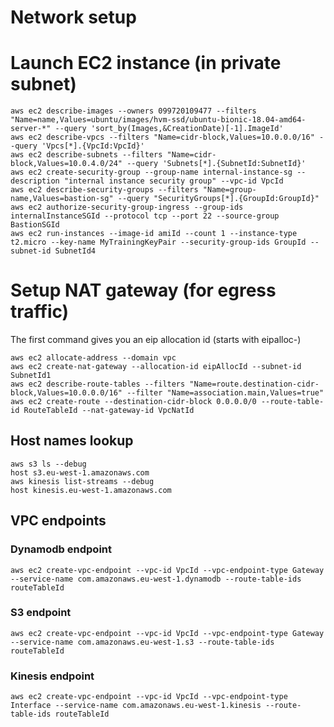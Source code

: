 # Network setup

# Launch EC2 instance (in private subnet)

```
aws ec2 describe-images --owners 099720109477 --filters "Name=name,Values=ubuntu/images/hvm-ssd/ubuntu-bionic-18.04-amd64-server-*" --query 'sort_by(Images,&CreationDate)[-1].ImageId'
aws ec2 describe-vpcs --filters "Name=cidr-block,Values=10.0.0.0/16" --query 'Vpcs[*].{VpcId:VpcId}'
aws ec2 describe-subnets --filters "Name=cidr-block,Values=10.0.4.0/24" --query 'Subnets[*].{SubnetId:SubnetId}'
aws ec2 create-security-group --group-name internal-instance-sg --description "internal instance security group" --vpc-id VpcId
aws ec2 describe-security-groups --filters "Name=group-name,Values=bastion-sg" --query "SecurityGroups[*].{GroupId:GroupId}"
aws ec2 authorize-security-group-ingress --group-ids internalInstanceSGId --protocol tcp --port 22 --source-group BastionSGId
aws ec2 run-instances --image-id amiId --count 1 --instance-type t2.micro --key-name MyTrainingKeyPair --security-group-ids GroupId --subnet-id SubnetId4

```

# Setup NAT gateway (for egress traffic)
The first command gives you an eip allocation id (starts with eipalloc-)
```
aws ec2 allocate-address --domain vpc
aws ec2 create-nat-gateway --allocation-id eipAllocId --subnet-id SubnetId1
aws ec2 describe-route-tables --filters "Name=route.destination-cidr-block,Values=10.0.0.0/16" --filter "Name=association.main,Values=true"
aws ec2 create-route --destination-cidr-block 0.0.0.0/0 --route-table-id RouteTableId --nat-gateway-id VpcNatId

```

## Host names lookup
```
aws s3 ls --debug
host s3.eu-west-1.amazonaws.com
aws kinesis list-streams --debug
host kinesis.eu-west-1.amazonaws.com
```

## VPC endpoints

### Dynamodb endpoint

```
aws ec2 create-vpc-endpoint --vpc-id VpcId --vpc-endpoint-type Gateway --service-name com.amazonaws.eu-west-1.dynamodb --route-table-ids routeTableId
```

### S3 endpoint

```
aws ec2 create-vpc-endpoint --vpc-id VpcId --vpc-endpoint-type Gateway --service-name com.amazonaws.eu-west-1.s3 --route-table-ids routeTableId
```

### Kinesis endpoint

```
aws ec2 create-vpc-endpoint --vpc-id VpcId --vpc-endpoint-type Interface --service-name com.amazonaws.eu-west-1.kinesis --route-table-ids routeTableId
```



